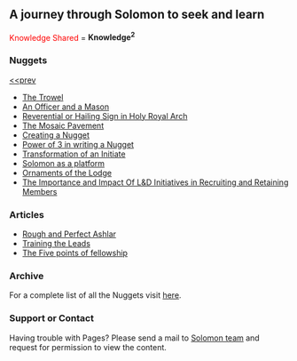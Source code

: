 ## A journey through Solomon to seek and learn

<span style="color:red">Knowledge Shared</span> = **Knowledge<sup>2</sup>**



### Nuggets
  
  [<<prev](https://dglmadras.github.io/index3.html)
- [The Trowel](https://drive.google.com/file/d/1a1uJxBL73GGV-rjmk6oA4l0SJbFD5v3j/view?usp=sharing)
- [An Officer and a Mason](https://drive.google.com/file/d/1BM8blOwyv7KVbtsxCPDaRiAtt-Sy6FcQ/view?usp=sharing)
- [Reverential or Hailing Sign in Holy Royal Arch](https://drive.google.com/file/d/18ogy0IREGs6h12BTx6-eheB83mksDpKv/view?usp=sharing)
- [The Mosaic Pavement](https://drive.google.com/file/d/1Iw1jpqF36n5EJVcOAQS1tDvvyVlIYUAF/view?usp=sharing)
- [Creating a Nugget](https://drive.google.com/file/d/1Hu469imiceIvzgLzJhlolw5i0eKbnWUX/view?usp=sharing)
- [Power of 3 in writing a Nugget](https://drive.google.com/file/d/1KgkWl9_0bxC3c30akhFx2_PjCA07gKV_/view?usp=sharing)
- [Transformation of an Initiate](https://drive.google.com/file/d/1AJUIlUXqGsjH1LGNQ8hAVZ7pyb9bLGtB/view?usp=sharing)
- [Solomon as a platform](https://drive.google.com/file/d/1oPo19TzWzdxjBY7YNT27hjfnQh7jBlSY/view?usp=sharing)
- [Ornaments of the Lodge](https://drive.google.com/file/d/1TdC9G8GPeEnyBEH6YB6Fl0b6qiCPtvjF/view?usp=sharing)
- [The Importance and Impact Of L&D Initiatives in Recruiting and Retaining Members](https://drive.google.com/file/d/1nnegkBkxQe5B_TenvJczQMYuf8Y7XYpz/view?usp=sharing)


### Articles
- [Rough and Perfect Ashlar](https://drive.google.com/file/d/1wsKWVqiPKJBq59WJMGjUa8_MonJRpz0I/view?usp=sharing)
- [Training the Leads](https://drive.google.com/file/d/1KHwT-wOQDGrq-ECmS684kaDODAHJo1JE/view?usp=sharing)
- [The Five points of fellowship](https://drive.google.com/file/d/1J2G3bADYAYQCB8TF5stHwtL9U5EXwnw5/view?usp=sharing)


### Archive

For a complete list of all the Nuggets visit [here](https://drive.google.com/drive/folders/147uXBFWWlQIHzXuBEpQRmcC8zFldPIxi).

### Support or Contact

Having trouble with Pages? Please send a mail to  [Solomon team](mailto:asksolomon@dglofmadras.org) and request for permission to view the content.
